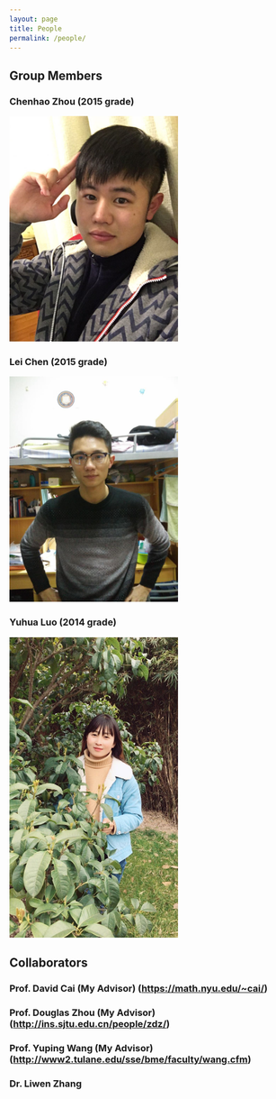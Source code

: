 ```yaml
---
layout: page
title: People
permalink: /people/
---
```


## Group Members

### **Chenhao Zhou** (2015 grade)

<img style="max-width:300px" src="/assets/people/chenhao-zhou.jpg" />

### **Lei Chen** (2015 grade)

<img style="max-width:300px" src="/assets/people/lei-chen.jpg" />

### **Yuhua Luo** (2014 grade)

<img style="max-width:300px" src="/assets/people/yuhua-luo.jpg" />


## Collaborators
### **Prof. David Cai** (My Advisor) (https://math.nyu.edu/~cai/)
### **Prof. Douglas Zhou** (My Advisor) (http://ins.sjtu.edu.cn/people/zdz/)
### **Prof. Yuping Wang** (My Advisor) (http://www2.tulane.edu/sse/bme/faculty/wang.cfm)
### **Dr. Liwen Zhang** 


